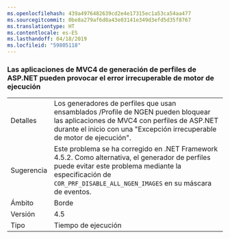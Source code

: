 ```yaml
---
ms.openlocfilehash: 439a4976482639cd2e4e17315ec1a53ca54aa477
ms.sourcegitcommit: 0be8a279af6d8a43e03141e349d3efd5d35f8767
ms.translationtype: HT
ms.contentlocale: es-ES
ms.lasthandoff: 04/18/2019
ms.locfileid: "59805118"
---
```

### <a name="profiling-aspnet-mvc4-apps-can-lead-to-fatal-execution-engine-error"></a>Las aplicaciones de MVC4 de generación de perfiles de ASP.NET pueden provocar el error irrecuperable de motor de ejecución

|   |   |
|---|---|
|Detalles|Los generadores de perfiles que usan ensamblados /Profile de NGEN pueden bloquear las aplicaciones de MVC4 con perfiles de ASP.NET durante el inicio con una "Excepción irrecuperable de motor de ejecución".|
|Sugerencia|Este problema se ha corregido en .NET Framework 4.5.2. Como alternativa, el generador de perfiles puede evitar este problema mediante la especificación de <code>COR_PRF_DISABLE_ALL_NGEN_IMAGES</code> en su máscara de eventos.|
|Ámbito|Borde|
|Versión|4.5|
|Tipo|Tiempo de ejecución|
